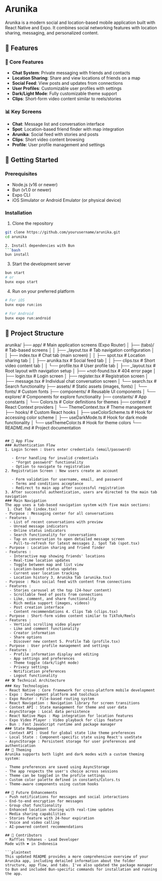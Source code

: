 # Arunika

Arunika is a modern social and location-based mobile application built with React Native and Expo. It combines social networking features with location sharing, messaging, and personalized content.

## 📱 Features

### 🔄 Core Features
- **Chat System**: Private messaging with friends and contacts
- **Location Sharing**: Share and view locations of friends on a map
- **Social Feed**: View posts and updates from connections
- **User Profiles**: Customizable user profiles with settings
- **Dark/Light Mode**: Fully customizable theme support
- **Clips**: Short-form video content similar to reels/stories

### 📊 Key Screens
- **Chat**: Message list and conversation interface
- **Spot**: Location-based friend finder with map integration
- **Arunika**: Social feed with stories and posts
- **Clips**: Short video content browsing
- **Profile**: User profile management and settings

## 🚀 Getting Started

### Prerequisites
- Node.js (v16 or newer)
- Bun (v1.0 or newer)
- Expo CLI
- iOS Simulator or Android Emulator (or physical device)

### Installation

1. Clone the repository
```bash
git clone https://github.com/yourusername/arunika.git
cd arunika

2. Install dependencies with Bun
```bash
bun install
 ```

3. Start the development server
```bash
bun start
# or
bunx expo start
 ```

4. Run on your preferred platform
```bash
# For iOS
bunx expo run:ios

# For Android
bunx expo run:android

```
## 📁 Project Structure
arunika/
├── app/                    # Main application screens (Expo Router)
│   ├── (tabs)/             # Tab-based screens
│   │   ├── _layout.tsx     # Tab navigation configuration
│   │   ├── index.tsx       # Chat tab (main screen)
│   │   ├── spot.tsx        # Location sharing tab
│   │   ├── arunika.tsx     # Social feed tab
│   │   ├── clips.tsx       # Short video content tab
│   │   └── profile.tsx     # User profile tab
│   ├── _layout.tsx         # Root layout with navigation setup
│   ├── +not-found.tsx      # 404 error page
│   ├── login.tsx           # Login screen
│   ├── register.tsx        # Registration screen
│   ├── message.tsx         # Individual chat conversation screen
│   └── search.tsx          # Search functionality
├── assets/                 # Static assets (images, fonts)
│   └── fonts/              # Custom fonts
├── components/             # Reusable UI components
│   └── explore/            # Components for explore functionality
├── constants/              # App constants
│   └── Colors.ts           # Color definitions for themes
├── context/                # React Context providers
│   └── ThemeContext.tsx    # Theme management
├── hooks/                  # Custom React hooks
│   ├── useColorScheme.ts   # Hook for accessing color scheme
│   ├── useDarkMode.ts      # Hook for dark mode functionality
│   └── useThemeColor.ts    # Hook for theme colors
└── README.md               # Project documentation
```

## 🔄 App Flow
### Authentication Flow
1. Login Screen : Users enter credentials (email/password)
   
   - Error handling for invalid credentials
   - "Forgot password" functionality
   - Option to navigate to registration
2. Registration Screen : New users create an account
   
   - Form validation for username, email, and password
   - Terms and conditions acceptance
   - Redirect to main app after successful registration
3. After successful authentication, users are directed to the main tab navigation
### Main Navigation
The app uses a tab-based navigation system with five main sections:
 1. Chat Tab (index.tsx)
- Purpose : Messaging center for all conversations
- Features :
  - List of recent conversations with preview
  - Unread message indicators
  - Online status indicators
  - Search functionality for conversations
  - Tap on conversation to open detailed message screen
  - Pull-to-refresh for latest messages 2. Spot Tab (spot.tsx)
- Purpose : Location sharing and friend finder
- Features :
  - Interactive map showing friends' locations
  - Real-time location updates
  - Toggle between map and list view
  - Location-based status updates
  - Current user location tracking
  - Location history 3. Arunika Tab (arunika.tsx)
- Purpose : Main social feed with content from connections
- Features :
  - Stories carousel at the top (24-hour content)
  - Scrollable feed of posts from connections
  - Like, comment, and share functionality
  - Rich media support (images, videos)
  - Post creation interface
  - Content recommendations 4. Clips Tab (clips.tsx)
- Purpose : Short-form video content similar to TikTok/Reels
- Features :
  - Vertical scrolling video player
  - Like and comment functionality
  - Creator information
  - Share options
  - Discover new content 5. Profile Tab (profile.tsx)
- Purpose : User profile management and settings
- Features :
  - Profile information display and editing
  - App settings and preferences
  - Theme toggle (dark/light mode)
  - Privacy settings
  - Notification preferences
  - Logout functionality
## 🛠️ Technical Architecture
### Key Technologies
- React Native : Core framework for cross-platform mobile development
- Expo : Development platform and toolchain
- Expo Router : File-based routing system
- React Navigation : Navigation library for screen transitions
- Context API : State management for theme and user data
- AsyncStorage : Local data persistence
- React Native Maps : Map integration for location features
- Expo Video Player : Video playback for clips feature
- Bun : Fast JavaScript runtime and package manager
### State Management
- Context API : Used for global state like theme preferences
- Local State : Component-specific state using React's useState
- AsyncStorage : Persistent storage for user preferences and authentication
## 🎨 Theming
Arunika supports both light and dark modes with a custom theming system:

- Theme preferences are saved using AsyncStorage
- The app respects the user's choice across sessions
- Theme can be toggled in the profile settings
- Custom color palette defined in constants/Colors.ts
- Theme-aware components using custom hooks

## 🔮 Future Enhancements
- Push notifications for messages and social interactions
- End-to-end encryption for messages
- Group chat functionality
- Enhanced location sharing with real-time updates
- Media sharing capabilities
- Stories feature with 24-hour expiration
- Voice and video calling
- AI-powered content recommendations

## 👥 Contributors
- Raffles Yohanes - Lead Developer
Made with ❤️ in Indonesia

```plaintext
This updated README provides a more comprehensive overview of your Arunika app, including detailed information about the folder structure, app flow, and tabs. I've also updated the package manager to Bun and included Bun-specific commands for installation and running the app.
```
